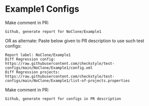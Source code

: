 # Example1 Configs
Make comment in PR:
```
Github, generate report for NoClone/Example1
```
OR as alternate:
Paste below given to PR description to use such test configs:
```
Report label: NoClone/Example1
Diff Regression config: https://raw.githubusercontent.com/checkstyle/test-configs/main/NoClone/Example1/config.xml
Diff Regression projects: https://raw.githubusercontent.com/checkstyle/test-configs/main/NoClone/Example1/list-of-projects.properties
```
Make comment in PR:
```
Github, generate report for configs in PR description
```
